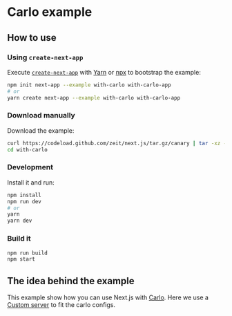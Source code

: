 # Carlo example

## How to use

### Using `create-next-app`

Execute [`create-next-app`](https://github.com/zeit/next.js/tree/canary/packages/create-next-app) with [Yarn](https://yarnpkg.com/lang/en/docs/cli/create/) or [npx](https://github.com/zkat/npx#readme) to bootstrap the example:

```bash
npm init next-app --example with-carlo with-carlo-app
# or
yarn create next-app --example with-carlo with-carlo-app
```

### Download manually

Download the example:

```bash
curl https://codeload.github.com/zeit/next.js/tar.gz/canary | tar -xz --strip=2 next.js-canary/examples/with-carlo
cd with-carlo
```

### Development

Install it and run:

```bash
npm install
npm run dev
# or
yarn
yarn dev
```

### Build it

```bash
npm run build
npm start
```

## The idea behind the example

This example show how you can use Next.js with [Carlo](https://github.com/GoogleChromeLabs/carlo). Here we use a [Custom server](https://github.com/zeit/next.js/blob/canary/examples/custom-server/README.md) to fit the carlo configs.
